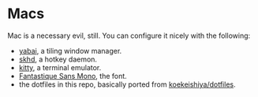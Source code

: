 # Macs

Mac is a necessary evil, still. You can configure it nicely with the following:

- [yabai](https://github.com/koekeishiya/yabai), a tiling window manager.
- [skhd](https://github.com/koekeishiya/skhd), a hotkey daemon.
- [kitty](https://sw.kovidgoyal.net/kitty/), a terminal emulator.
- [Fantastique Sans Mono](https://github.com/belluzj/fantasque-sans), the font.
- the dotfiles in this repo, basically ported from [koekeishiya/dotfiles](https://github.com/koekeishiya/dotfiles).
